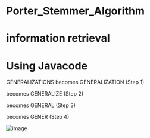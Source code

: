 # Porter_Stemmer_Algorithm
<h1>information retrieval</h1>

  <h1>Using Javacode</h1>


  GENERALIZATIONS
becomes   GENERALIZATION (Step 1)

becomes   GENERALIZE (Step 2)

becomes   GENERAL (Step 3)

becomes   GENER (Step 4)


![image](https://user-images.githubusercontent.com/83330641/175836828-76c5c7ef-5eb4-41c4-9254-b90fc8f3f275.png)

